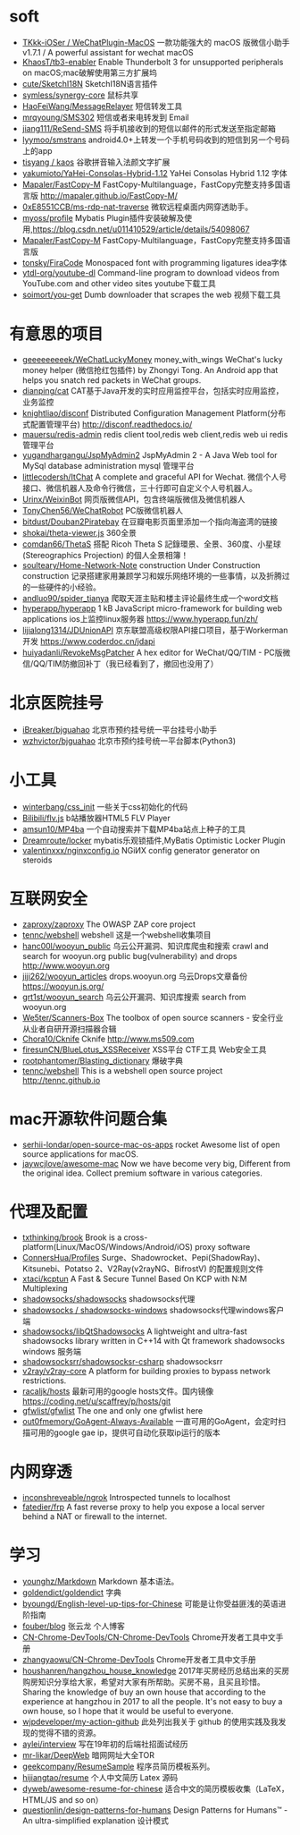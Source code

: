 # soft
- [TKkk-iOSer / WeChatPlugin-MacOS](https://github.com/TKkk-iOSer/WeChatPlugin-MacOS) 一款功能强大的 macOS 版微信小助手 v1.7.1 / A powerful assistant for wechat macOS
- [KhaosT/tb3-enabler](https://github.com/KhaosT/tb3-enabler) Enable Thunderbolt 3 for unsupported peripherals on macOS;mac破解使用第三方扩展坞
- [cute/SketchI18N](https://github.com/cute/SketchI18N) SketchI18N语言插件
- [symless/synergy-core](https://github.com/symless/synergy-core) 鼠标共享
- [HaoFeiWang/MessageRelayer](https://github.com/HaoFeiWang/MessageRelayer) 短信转发工具
- [mrqyoung/SMS302](https://github.com/mrqyoung/SMS302) 短信或者来电转发到 Email
- [jiang111/ReSend-SMS](https://github.com/jiang111/ReSend-SMS) 将手机接收到的短信以邮件的形式发送至指定邮箱
- [lyymoo/smstrans](https://github.com/lyymoo/smstrans) android4.0+上转发一个手机号码收到的短信到另一个号码上的app
- [tisyang / kaos](https://github.com/tisyang/kaos) 谷歌拼音输入法颜文字扩展
- [yakumioto/YaHei-Consolas-Hybrid-1.12](https://github.com/yakumioto/YaHei-Consolas-Hybrid-1.12) YaHei Consolas Hybrid 1.12 字体
- [Mapaler/FastCopy-M](https://github.com/Mapaler/FastCopy-M) FastCopy-Multilanguage，FastCopy完整支持多国语言版 http://mapaler.github.io/FastCopy-M/
- [0xE8551CCB/ms-rdp-nat-traverse](https://github.com/0xE8551CCB/ms-rdp-nat-traverse) 微软远程桌面内网穿透助手。 
- [myoss/profile](https://github.com/myoss/profile) Mybatis Plugin插件安装破解及使用,https://blog.csdn.net/u011410529/article/details/54098067
- [Mapaler/FastCopy-M](https://github.com/Mapaler/FastCopy-M) FastCopy-Multilanguage，FastCopy完整支持多国语言版
- [tonsky/FiraCode](https://github.com/tonsky/FiraCode) Monospaced font with programming ligatures idea字体
- [ytdl-org/youtube-dl](https://github.com/ytdl-org/youtube-dl) Command-line program to download videos from YouTube.com and other video sites youtube下载工具
- [soimort/you-get](https://github.com/soimort/you-get) Dumb downloader that scrapes the web 视频下载工具


# 有意思的项目
- [geeeeeeeeek/WeChatLuckyMoney](https://github.com/geeeeeeeeek/WeChatLuckyMoney) money_with_wings WeChat's lucky money helper (微信抢红包插件) by Zhongyi Tong. An Android app that helps you snatch red packets in WeChat groups.
- [dianping/cat](https://github.com/dianping/cat) CAT基于Java开发的实时应用监控平台，包括实时应用监控，业务监控
- [knightliao/disconf](https://github.com/knightliao/disconf) Distributed Configuration Management Platform(分布式配置管理平台) http://disconf.readthedocs.io/
- [mauersu/redis-admin](https://github.com/mauersu/redis-admin) redis client tool,redis web client,redis web ui redis 管理平台
- [yugandhargangu/JspMyAdmin2](https://github.com/yugandhargangu/JspMyAdmin2) JspMyAdmin 2 - A Java Web tool for MySql database administration mysql 管理平台
- [littlecodersh/ItChat](https://github.com/littlecodersh/ItChat) A complete and graceful API for Wechat. 微信个人号接口、微信机器人及命令行微信，三十行即可自定义个人号机器人。
- [Urinx/WeixinBot](https://github.com/Urinx/WeixinBot) 网页版微信API，包含终端版微信及微信机器人
- [TonyChen56/WeChatRobot](https://github.com/TonyChen56/WeChatRobot) PC版微信机器人
- [bitdust/Douban2Piratebay](https://github.com/bitdust/Douban2Piratebay) 在豆瓣电影页面里添加一个指向海盗湾的链接
- [shokai/theta-viewer.js](https://github.com/shokai/theta-viewer.js) 360全景
- [comdan66/ThetaS](https://github.com/comdan66/ThetaS) 搭配 Ricoh Theta S 記錄環景、全景、360度、小星球(Stereographics Projection) 的個人全景相簿！
- [soulteary/Home-Network-Note](https://github.com/soulteary/Home-Network-Note) construction Under Construction construction 记录搭建家用兼顾学习和娱乐网络环境的一些事情，以及折腾过的一些硬件的小经验。
- [andluo90/spider_tianya](https://github.com/andluo90/spider_tianya) 爬取天涯主贴和楼主评论最终生成一个word文档
- [hyperapp/hyperapp](https://github.com/hyperapp/hyperapp) 1 kB JavaScript micro-framework for building web applications ios上监控linux服务器 https://www.hyperapp.fun/zh/
- [lijialong1314/JDUnionAPI](https://github.com/lijialong1314/JDUnionAPI) 京东联盟高级权限API接口项目，基于Workerman开发 https://www.coderdoc.cn/jdapi
- [huiyadanli/RevokeMsgPatcher](https://github.com/huiyadanli/RevokeMsgPatcher)  A hex editor for WeChat/QQ/TIM - PC版微信/QQ/TIM防撤回补丁（我已经看到了，撤回也没用了）

# 北京医院挂号
- [iBreaker/bjguahao](https://github.com/iBreaker/bjguahao) 北京市预约挂号统一平台挂号小助手
- [wzhvictor/bjguahao](https://github.com/wzhvictor/bjguahao) 北京市预约挂号统一平台脚本(Python3)




# 小工具
- [winterbang/css_init](https://github.com/winterbang/css_init) 一些关于css初始化的代码
- [Bilibili/flv.js](https://github.com/Bilibili/flv.js) b站播放器HTML5 FLV Player
- [amsun10/MP4ba](https://github.com/amsun10/MP4ba) 一个自动搜索并下载MP4ba站点上种子的工具
- [Dreamroute/locker](https://github.com/Dreamroute/locker) mybatis乐观锁插件,MyBatis Optimistic Locker Plugin
- [valentinxxx/nginxconfig.io](https://github.com/valentinxxx/nginxconfig.io)  NGiИX config generator generator on steroids


# 互联网安全
- [zaproxy/zaproxy](https://github.com/zaproxy/zaproxy) The OWASP ZAP core project
- [tennc/webshell](https://github.com/tennc/webshell) webshell 这是一个webshell收集项目
- [hanc00l/wooyun_public](https://github.com/hanc00l/wooyun_public) 乌云公开漏洞、知识库爬虫和搜索 crawl and search for wooyun.org public bug(vulnerability) and drops http://www.wooyun.org
- [jiji262/wooyun_articles](https://github.com/jiji262/wooyun_articles) drops.wooyun.org 乌云Drops文章备份 https://wooyun.js.org/
- [grt1st/wooyun_search](https://github.com/grt1st/wooyun_search) 乌云公开漏洞、知识库搜索 search from wooyun.org
- [We5ter/Scanners-Box](https://github.com/We5ter/Scanners-Box) The toolbox of open source scanners - 安全行业从业者自研开源扫描器合辑
- [Chora10/Cknife](https://github.com/Chora10/Cknife) Cknife http://www.ms509.com
- [firesunCN/BlueLotus_XSSReceiver](https://github.com/firesunCN/BlueLotus_XSSReceiver) XSS平台 CTF工具 Web安全工具
- [rootphantomer/Blasting_dictionary](https://github.com/rootphantomer/Blasting_dictionary) 爆破字典
- [tennc/webshell](https://github.com/tennc/webshell) This is a webshell open source project http://tennc.github.io

# mac开源软件问题合集
- [serhii-londar/open-source-mac-os-apps](https://github.com/serhii-londar/open-source-mac-os-apps) rocket Awesome list of open source applications for macOS.
- [jaywcjlove/awesome-mac](https://github.com/jaywcjlove/awesome-mac)  Now we have become very big, Different from the original idea. Collect premium software in various categories.

# 代理及配置
- [txthinking/brook](https://github.com/txthinking/brook) Brook is a cross-platform(Linux/MacOS/Windows/Android/iOS) proxy software
- [ConnersHua/Profiles](https://github.com/ConnersHua/Profiles) Surge、Shadowrocket、Pepi(ShadowRay)、Kitsunebi、Potatso 2、V2Ray(v2rayNG、BifrostV) 的配置规则文件
- [xtaci/kcptun](https://github.com/xtaci/kcptun) A Fast & Secure Tunnel Based On KCP with N:M Multiplexing
- [shadowsocks/shadowsocks](https://github.com/shadowsocks/shadowsocks) shadowsocks代理
- [shadowsocks / shadowsocks-windows](https://github.com/shadowsocks/shadowsocks-windows) shadowsocks代理windows客户端
- [shadowsocks/libQtShadowsocks](https://github.com/shadowsocks/libQtShadowsocks) A lightweight and ultra-fast shadowsocks library written in C++14 with Qt framework shadowsocks windows 服务端
- [shadowsocksrr/shadowsocksr-csharp](https://github.com/shadowsocksrr/shadowsocksr-csharp) shadowsocksrr
- [v2ray/v2ray-core](https://github.com/v2ray/v2ray-core) A platform for building proxies to bypass network restrictions. 
- [racaljk/hosts](https://github.com/racaljk/hosts) 最新可用的google hosts文件。国内镜像 https://coding.net/u/scaffrey/p/hosts/git
- [gfwlist/gfwlist](https://github.com/gfwlist/gfwlist) The one and only one gfwlist here
- [out0fmemory/GoAgent-Always-Available](https://github.com/out0fmemory/GoAgent-Always-Available) 一直可用的GoAgent，会定时扫描可用的google gae ip，提供可自动化获取ip运行的版本


# 内网穿透
- [inconshreveable/ngrok](https://github.com/inconshreveable/ngrok) Introspected tunnels to localhost
- [fatedier/frp](https://github.com/fatedier/frp) A fast reverse proxy to help you expose a local server behind a NAT or firewall to the internet.




# 学习
- [younghz/Markdown](https://github.com/younghz/Markdown) Markdown 基本语法。
- [goldendict/goldendict](https://github.com/goldendict/goldendict) 字典
- [byoungd/English-level-up-tips-for-Chinese](https://github.com/byoungd/English-level-up-tips-for-Chinese) 可能是让你受益匪浅的英语进阶指南
- [fouber/blog](https://github.com/fouber/blog) 张云龙 个人博客
- [CN-Chrome-DevTools/CN-Chrome-DevTools](https://github.com/CN-Chrome-DevTools/CN-Chrome-DevTools) Chrome开发者工具中文手册
- [zhangyaowu/CN-Chrome-DevTools](https://github.com/zhangyaowu/CN-Chrome-DevTools) Chrome开发者工具中文手册
- [houshanren/hangzhou_house_knowledge](https://github.com/houshanren/hangzhou_house_knowledge) 2017年买房经历总结出来的买房购房知识分享给大家，希望对大家有所帮助。买房不易，且买且珍惜。Sharing the knowledge of buy an own house that according to the experience at hangzhou in 2017 to all the people. It's not easy to buy a own house, so I hope that it would be useful to everyone.
- [wjpdeveloper/my-action-github](https://github.com/wjpdeveloper/my-action-github) 此处列出我关于 github 的使用实践及我发现的觉得不错的资源。
- [aylei/interview](https://github.com/aylei/interview) 写在19年初的后端社招面试经历
- [mr-likar/DeepWeb](https://github.com/mr-likar/DeepWeb) 暗网网址大全TOR
- [geekcompany/ResumeSample](https://github.com/geekcompany/ResumeSample) 程序员简历模板系列。
- [hijiangtao/resume](https://github.com/hijiangtao/resume) 个人中文简历 Latex 源码
- [dyweb/awesome-resume-for-chinese](https://github.com/dyweb/awesome-resume-for-chinese) 适合中文的简历模板收集（LaTeX，HTML/JS and so on）
- [questionlin/design-patterns-for-humans](https://github.com/questionlin/design-patterns-for-humans) Design Patterns for Humans™ - An ultra-simplified explanation 设计模式



